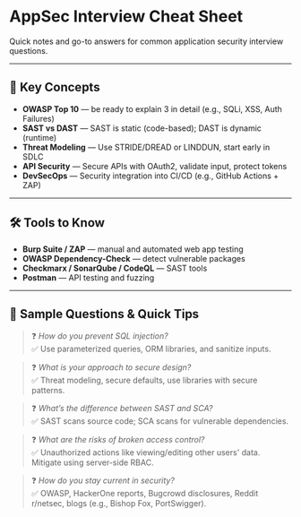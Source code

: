 # AppSec Interview Cheat Sheet

Quick notes and go-to answers for common application security interview questions.

---

## 🔑 Key Concepts

- **OWASP Top 10** — be ready to explain 3 in detail (e.g., SQLi, XSS, Auth Failures)
- **SAST vs DAST** — SAST is static (code-based); DAST is dynamic (runtime)
- **Threat Modeling** — Use STRIDE/DREAD or LINDDUN, start early in SDLC
- **API Security** — Secure APIs with OAuth2, validate input, protect tokens
- **DevSecOps** — Security integration into CI/CD (e.g., GitHub Actions + ZAP)

---

## 🛠️ Tools to Know

- **Burp Suite / ZAP** — manual and automated web app testing
- **OWASP Dependency-Check** — detect vulnerable packages
- **Checkmarx / SonarQube / CodeQL** — SAST tools
- **Postman** — API testing and fuzzing

---

## 🧠 Sample Questions & Quick Tips

> ❓ *How do you prevent SQL injection?*  
✅ Use parameterized queries, ORM libraries, and sanitize inputs.

> ❓ *What is your approach to secure design?*  
✅ Threat modeling, secure defaults, use libraries with secure patterns.

> ❓ *What’s the difference between SAST and SCA?*  
✅ SAST scans source code; SCA scans for vulnerable dependencies.

> ❓ *What are the risks of broken access control?*  
✅ Unauthorized actions like viewing/editing other users' data. Mitigate using server-side RBAC.

> ❓ *How do you stay current in security?*  
✅ OWASP, HackerOne reports, Bugcrowd disclosures, Reddit r/netsec, blogs (e.g., Bishop Fox, PortSwigger).
